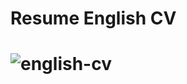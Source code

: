 <h1> Resume English CV <h1> 

![english-cv](https://user-images.githubusercontent.com/79876042/222510442-e1c5c1b2-f810-4485-afc6-278fe15d725c.png)
